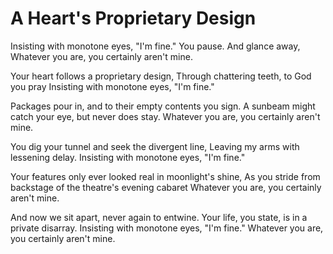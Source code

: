 # A Heart's Proprietary Design

Insisting with monotone eyes, "I'm fine."
You pause. And glance away,
Whatever you are, you certainly aren't mine.

Your heart follows a proprietary design,
Through chattering teeth, to God you pray
Insisting with monotone eyes, "I'm fine."

Packages pour in, and to their empty contents you sign.
A sunbeam might catch your eye, but never does stay.
Whatever you are, you certainly aren't mine.

You dig your tunnel and seek the divergent line,
Leaving my arms with lessening delay.
Insisting with monotone eyes, "I'm fine."

Your features only ever looked real in moonlight's shine,
As you stride from backstage of the theatre's evening cabaret
Whatever you are, you certainly aren't mine.

And now we sit apart, never again to entwine.
Your life, you state, is in a private disarray.
Insisting with monotone eyes, "I'm fine."
Whatever you are, you certainly aren't mine.
